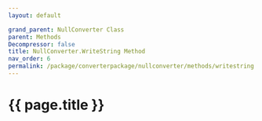 ```yaml
---
layout: default

grand_parent: NullConverter Class
parent: Methods
Decompressor: false
title: NullConverter.WriteString Method
nav_order: 6
permalink: /package/converterpackage/nullconverter/methods/writestring
---
```

# {{ page.title }}
